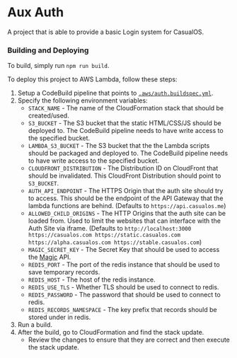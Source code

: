 # Aux Auth

A project that is able to provide a basic Login system for CasualOS.

### Building and Deploying

To build, simply run `npm run build`.

To deploy this project to AWS Lambda, follow these steps:

1. Setup a CodeBuild pipeline that points to [`.aws/auth.buildspec.yml`](../../.aws/auth.buildspec.yml).
2. Specify the following environment variables:
    - `STACK_NAME` - The name of the CloudFormation stack that should be created/used.
    - `S3_BUCKET` - The S3 bucket that the static HTML/CSS/JS should be deployed to. The CodeBuild pipeline needs to have write access to the specified bucket.
    - `LAMBDA_S3_BUCKET` - The S3 bucket that the the Lambda scripts should be packaged and deployed to. The CodeBuild pipeline needs to have write access to the specified bucket.
    - `CLOUDFRONT_DISTRIBUTION` - The Distribution ID on CloudFront that should be invalidated. This CloudFront Distribution should point to `S3_BUCKET`.
    - `AUTH_API_ENDPOINT` - The HTTPS Origin that the auth site should try to access. This should be the endpoint of the API Gateway that the lambda functions are behind. (Defaults to `https://api.casualos.me`)
    - `ALLOWED_CHILD_ORIGINS` - The HTTP Origins that the auth site can be loaded from. Used to limit the websites that can interface with the Auth Site via iframe. (Defaults to `http://localhost:3000 https://casualos.com https://static.casualos.com https://alpha.casualos.com https://stable.casualos.com`)
    - `MAGIC_SECRET_KEY` - The Secret Key that should be used to access the [Magic](https://magic.link) API.
    - `REDIS_PORT` - The port of the redis instance that should be used to save temporary records.
    - `REDIS_HOST` - The host of the redis instance.
    - `REDIS_USE_TLS` - Whether TLS should be used to connect to redis.
    - `REDIS_PASSWORD` - The password that should be used to connect to redis.
    - `REDIS_RECORDS_NAMESPACE` - The key prefix that records should be stored under in redis.
3. Run a build.
4. After the build, go to CloudFormation and find the stack update.
    - Review the changes to ensure that they are correct and then execute the stack update.
